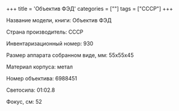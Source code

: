 +++
title = 'Объектив ФЭД'
categories = [""]
tags = ["СССР"]
+++

Название модели, книги: Объектив ФЭД

Страна производитель: СССР

Инвентаризационный номер: 930

Размер аппарата  собранном виде, мм: 55х55х45

Материал корпуса: метал

Номер объектива: 6988451

Светосила: 01:02.8

Фокус, см: 52


